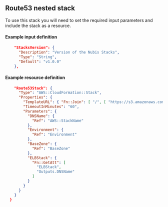 ﻿## Route53 nested stack

To use this stack you will need to set the required input parameters and include the stack as a resource.

#### Example input definition
```json
    "StacksVersion": {
      "Description": "Version of the Nubis Stacks",
      "Type": "String",
      "Default": "v1.0.0"
    },
```

#### Example resource definition
```json
    "Route53Stack": {
      "Type": "AWS::CloudFormation::Stack",
      "Properties": {
        "TemplateURL": { "Fn::Join": [ "/", [ "https://s3.amazonaws.com/nubis-stacks", { "Ref": "StacksVersion" }, "route53.template" ] ] },
        "TimeoutInMinutes": "60",
        "Parameters": {
          "DNSName": {
            "Ref": "AWS::StackName"
          },
          "Environment": {
            "Ref": "Environment"
          },
          "BaseZone": {
            "Ref": "BaseZone"
          },
          "ELBStack": {
            "Fn::GetAtt": [
              "ELBStack",
              "Outputs.DNSName"
            ]
          }
        }
      }
    }
  }
```